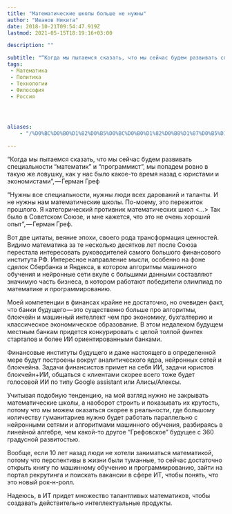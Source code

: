 ```yaml
---
title: "Математические школы больше не нужны"
author: "Иванов Никита"
date: 2018-10-21T09:54:47.919Z
lastmod: 2021-05-15T18:19:16+03:00

description: ""

subtitle: "“Когда мы пытаемся сказать, что мы сейчас будем развивать специальности “математик” и “программист”, мы попадем ровно в такую же ловушку…"
tags:
 - Математика
 - Политика
 - Технологии
 - Философия
 - Россия




aliases:
    - "/%D0%BC%D0%B0%D1%82%D0%B5%D0%BC%D0%B0%D1%82%D0%B8%D1%87%D0%B5%D1%81%D0%BA%D0%B8%D0%B5-%D1%88%D0%BA%D0%BE%D0%BB%D1%8B-%D0%B1%D0%BE%D0%BB%D1%8C%D1%88%D0%B5-%D0%BD%D0%B5-%D0%BD%D1%83%D0%B6%D0%BD%D1%8B-870a7b34f8cd"

---
```


“Когда мы пытаемся сказать, что мы сейчас будем развивать специальности “математик” и “программист”, мы попадем ровно в такую же ловушку, как у нас было какое-то время назад с юристами и экономистами”, — Герман Греф

“Нужны все специальности, нужны люди всех дарований и таланты. И не нужны нам математические школы. По-моему, это пережиток прошлого. Я категорический противник математических школ &lt;…&gt; Так было в Советском Союзе, и мне кажется, что это не очень хороший опыт”, — Герман Греф.

Вот две цитаты, веяние эпохи, своего рода трансформация ценностей. Видимо математика за те несколько десятков лет после Союза перестала интересовать руководителей самого большого финансового института РФ. Интересное направление мысли, особенно на фоне сделок Сбербанка и Яндекса, в котором алгоритмы машинного обучения и нейронные сети вкупе с большими данными составляют значимую часть бизнеса, в котором работают победители олимпиад по математике и программированию.

Моей компетенции в финансах крайне не достаточно, но очевиден факт, что банки будущего — это существенно больше про алгоритмы, блокчейн и машинный интеллект чем про экономику, бухгалтерию и классическое экономическое образование. В этом недалеком будущем местным банкам придется конкурировать с целой толпой финтех стартапов и более ИИ ориентированными банками.

Финансовые институты будущего и даже настоящего в определенной мере будут построены вокруг аналитического ядра, нейронных сетей и блокчейна. Задачи финансистов примет на себя ИИ, задачи юристов блокчейн+ИИ, общаться с клиентами скорее всего тоже будет голосовой ИИ по типу Google assistant или Алисы/Алексы.

Учитывая подобную тенденцию, на мой взгляд нужно не закрывать математические школы, а наоборот строить и показывать их крутость, потому что мы можем оказаться скорее в реальности, где большому количеству гуманитариев нужно будет работать параллельно с нейронными сетями и алгоритмами машинного обучения, разбираясь в линейной алгебре, чем какой-то другое “Грефовское” будущее с 360 градусной развитостью.

Вообще, если 10 лет назад люди не хотели заниматься математикой, потому что перспективы в жизни были туманные, то сейчас достаточно открыть книгу по машинному обучению и программированию, зайти на портал рекрутинга и поискать вакансии в сфере ИТ, чтобы понять, что это новый рок-н-ролл.

Надеюсь, в ИТ придет множество талантливых математиков, чтобы создавать действительно интеллектуальные продукты.
